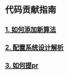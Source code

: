# 代码贡献指南


## [1. 如何添加新算法](./add_new_algorithm.md)
## [2. 配置系统设计解析](./config.md)
## [3. 如何提pr](./how_to_contribute.md)
